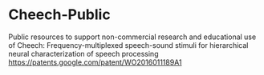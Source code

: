 # Cheech-Public
Public resources to support non-commercial research and educational use of Cheech: Frequency-multiplexed speech-sound stimuli for hierarchical neural characterization of speech processing https://patents.google.com/patent/WO2016011189A1
